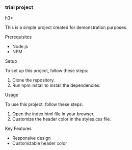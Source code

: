 <h3>trial project</h3>h3>

This is a simple project created for demonstration purposes.

 Prerequisites

- Node.js
- NPM

 Setup

To set up this project, follow these steps:

1. Clone the repository.
2. Run npm install to install the dependencies.

Usage

To use this project, follow these steps:

1. Open the index.html file in your browser.
2. Customize the header color in the styles.css file.

Key Features

- Responsive design
- Customizable header color

